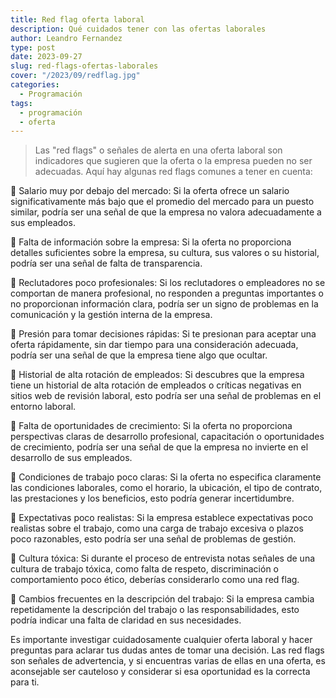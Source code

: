 ```yaml
---
title: Red flag oferta laboral
description: Qué cuidados tener con las ofertas laborales
author: Leandro Fernandez
type: post
date: 2023-09-27
slug: red-flags-ofertas-laborales
cover: "/2023/09/redflag.jpg"
categories:
  - Programación
tags:
  - programación
  - oferta
---
```


> Las "red flags" o señales de alerta en una oferta laboral son indicadores que sugieren que la oferta o la empresa pueden no ser adecuadas. Aquí hay algunas red flags comunes a tener en cuenta:

🚩 Salario muy por debajo del mercado: Si la oferta ofrece un salario significativamente más bajo que el promedio del mercado para un puesto similar, podría ser una señal de que la empresa no valora adecuadamente a sus empleados.

🚩 Falta de información sobre la empresa: Si la oferta no proporciona detalles suficientes sobre la empresa, su cultura, sus valores o su historial, podría ser una señal de falta de transparencia.

🚩 Reclutadores poco profesionales: Si los reclutadores o empleadores no se comportan de manera profesional, no responden a preguntas importantes o no proporcionan información clara, podría ser un signo de problemas en la comunicación y la gestión interna de la empresa.

🚩 Presión para tomar decisiones rápidas: Si te presionan para aceptar una oferta rápidamente, sin dar tiempo para una consideración adecuada, podría ser una señal de que la empresa tiene algo que ocultar.

🚩 Historial de alta rotación de empleados: Si descubres que la empresa tiene un historial de alta rotación de empleados o críticas negativas en sitios web de revisión laboral, esto podría ser una señal de problemas en el entorno laboral.

🚩 Falta de oportunidades de crecimiento: Si la oferta no proporciona perspectivas claras de desarrollo profesional, capacitación o oportunidades de crecimiento, podría ser una señal de que la empresa no invierte en el desarrollo de sus empleados.

🚩 Condiciones de trabajo poco claras: Si la oferta no especifica claramente las condiciones laborales, como el horario, la ubicación, el tipo de contrato, las prestaciones y los beneficios, esto podría generar incertidumbre.

🚩 Expectativas poco realistas: Si la empresa establece expectativas poco realistas sobre el trabajo, como una carga de trabajo excesiva o plazos poco razonables, esto podría ser una señal de problemas de gestión.

🚩 Cultura tóxica: Si durante el proceso de entrevista notas señales de una cultura de trabajo tóxica, como falta de respeto, discriminación o comportamiento poco ético, deberías considerarlo como una red flag.

🚩 Cambios frecuentes en la descripción del trabajo: Si la empresa cambia repetidamente la descripción del trabajo o las responsabilidades, esto podría indicar una falta de claridad en sus necesidades.

Es importante investigar cuidadosamente cualquier oferta laboral y hacer preguntas para aclarar tus dudas antes de tomar una decisión. Las red flags son señales de advertencia, y si encuentras varias de ellas en una oferta, es aconsejable ser cauteloso y considerar si esa oportunidad es la correcta para ti.





